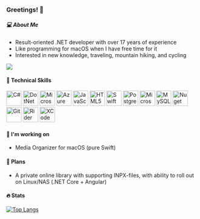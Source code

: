 ### Greetings! 👋

<!--
**mirham/mirham** is a ✨ _special_ ✨ repository because its `README.md` (this file) appears on your GitHub profile.

Here are some ideas to get you started:

- 🔭 I’m currently working on ...
- 🌱 I’m currently learning ...
- 👯 I’m looking to collaborate on ...
- 🤔 I’m looking for help with ...
- 💬 Ask me about ...
- 📫 How to reach me: ...
- 😄 Pronouns: ...
- ⚡ Fun fact: ...
-->

##### :computer: About Me

 - Result-oriented .NET developer with over 17 years of experience
 - Like programming for macOS when I have free time for it
 - Interested in new knowledge, traveling, mountain hiking, and cycling
   
<a href="https://www.linkedin.com/in/yuriyrusskikh" target=”_blank”><img src="https://img.shields.io/badge/LinkedIn-0077B5?style=for-the-badge&logo=linkedin&logoColor=white" /></a>

#### 💼 Technical Skills
<p>
 <img src="https://cdn.jsdelivr.net/gh/devicons/devicon@latest/icons/csharp/csharp-original.svg" width="40" alt="C#" />
 <img src="https://cdn.jsdelivr.net/gh/devicons/devicon@latest/icons/dotnetcore/dotnetcore-original.svg" width="40" alt="DotNet Core"  />
 <img src="https://cdn.jsdelivr.net/gh/devicons/devicon@latest/icons/dot-net/dot-net-original-wordmark.svg" width="40" alt="Microsoft DotNet"  />
 <img src="https://cdn.jsdelivr.net/gh/devicons/devicon@latest/icons/azuredevops/azuredevops-original.svg" width="40" alt="Azure Devops"  />      
 <img src="https://cdn.jsdelivr.net/gh/devicons/devicon@latest/icons/javascript/javascript-plain.svg" width="40" alt="JavaScript" />
 <img src="https://cdn.jsdelivr.net/gh/devicons/devicon@latest/icons/html5/html5-original.svg" width="40" alt="HTML5" />         
 <img src="https://cdn.jsdelivr.net/gh/devicons/devicon@latest/icons/swift/swift-original.svg" width="40" alt="Swift" />
 <img src="https://cdn.jsdelivr.net/gh/devicons/devicon@latest/icons/postgresql/postgresql-original-wordmark.svg" width="40" alt="PostgreSQL" />
 <img src="https://cdn.jsdelivr.net/gh/devicons/devicon@latest/icons/microsoftsqlserver/microsoftsqlserver-original-wordmark.svg" width="40" alt="Microsoft SQL Server"  />
 <img src="https://cdn.jsdelivr.net/gh/devicons/devicon@latest/icons/mysql/mysql-original.svg" width="40" alt="MySQL" />
 <img src="https://cdn.jsdelivr.net/gh/devicons/devicon@latest/icons/nuget/nuget-original.svg" width="40" alt="Nuget"  />
 <img src="https://cdn.jsdelivr.net/gh/devicons/devicon@latest/icons/git/git-original.svg" width="40" alt="Git" />
 <img src="https://cdn.jsdelivr.net/gh/devicons/devicon@latest/icons/rider/rider-original.svg" width="40" alt="Rider" />
 <img src="https://cdn.jsdelivr.net/gh/devicons/devicon@latest/icons/xcode/xcode-original.svg" width="40" alt="XCode"/>          
</p>
          
#### 🔭 I'm working on
- Media Organizer for macOS (pure Swift)

#### 🤔 Plans
- A private online library with supporting INPX-files, with ability to roll out on Linux/NAS (.NET Core + Angular)

#### 🔥 Stats
[![Top Langs](https://github-readme-stats.vercel.app/api/top-langs/?username=mirham&layout=compact&theme=vision-friendly-dark)](https://github.com/anuraghazra/github-readme-stats)
